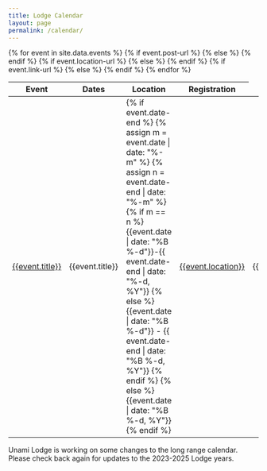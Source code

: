 ```yaml
---
title: Lodge Calendar
layout: page
permalink: /calendar/
---
```

<div class="table-responsive">
  <table class="table table-responsive table-striped mt-3" id="lodge-calendar">
    <thead>
      <tr>
        <th scope="col">Event</th>
        <th scope="col">Dates</th>
        <th scope="col">Location</th>
        <th scope="col">Registration</th>
      </tr>
    </thead>
    <tbody>
      {% for event in site.data.events %}
        <tr>
          {% if event.post-url %}
            <td class="align-middle"><a href="{{event.post-url}}">{{event.title}}</a></td>
          {% else %}
            <td class="align-middle">{{event.title}}</td>
          {% endif %}
          <td class="align-middle">
          {% if event.date-end %}
            {% assign m = event.date | date: "%-m" %}
            {% assign n = event.date-end | date: "%-m" %}
            {% if m == n %}
              {{event.date | date: "%B %-d"}}-{{ event.date-end | date: "%-d, %Y"}}
            {% else %}
              {{event.date | date: "%B %-d"}} - {{ event.date-end | date: "%B %-d, %Y"}}
            {% endif %}
          {% else %}
            {{event.date | date: "%B %-d, %Y"}}
          {% endif %}
          </td>
          {% if event.location-url %}
            <td class="align-middle"><a href="{{event.location-url}}">{{event.location}}</a></td>
          {% else %}
            <td class="align-middle">{{event.location}}</td>
          {% endif %}
          {% if event.link-url %}
            <td class="align-middle"><a href="{{event.link-url}}" class="btn btn-primary">{{event.link-text}}</a></td>
          {% else %}
            <td class="align-middle">{% if event.link-text %}{{event.link-text}}{% else %}Coming Soon{% endif %}</td>
          {% endif %}
        </tr>
      {% endfor %}
    </tbody>
  </table>
</div>

Unami Lodge is working on some changes to the long range calendar. Please check back again for updates to the 2023-2025 Lodge years.
